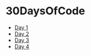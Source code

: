 # 30DaysOfCode

- [Day 1](https://ayobami11.github.io/30DaysOfCode/day-1)
- [Day 2](https://ayobami11.github.io/30DaysOfCode/day-2)
- [Day 3](https://github.com/ayobami11/30DaysOfCode/blob/main/day-3/script.js)
- [Day 4](https://replit.com/@ayobami11/ObjectValuesToString#index.js)